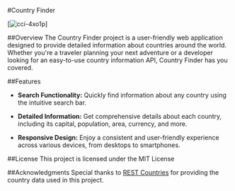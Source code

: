 #Country Finder

[![cci-4xo1p](https://circleci.com/gh/cci-4xo1p/country-finder.svg?style=shield)]

##Overview
The Country Finder project is a user-friendly web application designed to provide detailed information about countries around the world. Whether you're a traveler planning your next adventure or a developer looking for an easy-to-use country information API, Country Finder has you covered.

##Features
- **Search Functionality:** Quickly find information about any country using the intuitive search bar.

- **Detailed Information:** Get comprehensive details about each country, including its capital, population, area, currency, and more.

- **Responsive Design:** Enjoy a consistent and user-friendly experience across various devices, from desktops to smartphones.


##License
This project is licensed under the MIT License

##Acknowledgments
Special thanks to [REST Countries](https://restcountries.com/) for providing the country data used in this project.